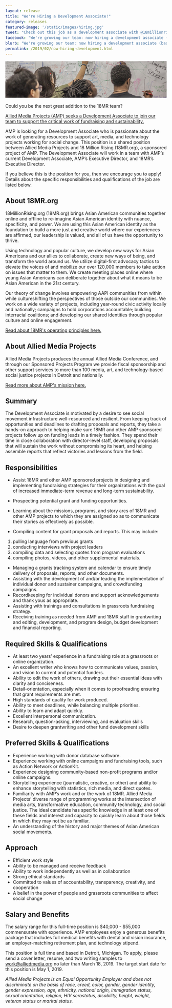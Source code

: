 ```yaml
---
layout: release
title: "We're Hiring a Development Associate!"
category: releases
featured-image: '/static/images/hiring.jpg'
tweet: "Check out this job as a development associate with @18millionrising: "
facebook: "We're growing our team: now hiring a development associate (based in Detroit) to support Asian American organizing, as well as awesome art, media, and tech projects!"
blurb: "We're growing our team: now hiring a development associate (based in Detroit)to support Asian American organizing, as well as awesome art, media, and tech projects!"
permalink: /2019/02/now-hiring-development.html
---
```


<img src="/static/images/hiring.jpg" title="hiring" alt="hiring">

Could you be the next great addition to the 18MR team?

[Allied Media Projects (AMP) seeks a Development Associate to join our team to support the critical work of fundraising and sustainability.](https://www.alliedmedia.org/news/2019/02/20/amp-hiring-development-associate?fbclid=IwAR1lzqTEWj040gdLeNfdWkH777Ubbg53z7VjdHon3SwdFDblK1RXaMnXvOc)

AMP is looking for a Development Associate who is passionate about the work of generating resources to support art, media, and technology projects working for social change. This position is a shared position between Allied Media Projects and 18 Million Rising (18MR.org), a sponsored project of AMP. The Development Associate will work in a team with AMP’s current Development Associate, AMP’s Executive Director, and 18MR’s Executive Director.

If you believe this is the position for you, then we encourage you to apply! Details about the specific responsibilities and qualifications of the job are listed below.

## About 18MR.org
18MillionRising.org (18MR.org) brings Asian American communities together online and offline to re-imagine Asian American identity with nuance, specificity, and power. We are using this Asian American identity as the foundation to build a more just and creative world where our experiences are affirmed, our leadership is valued, and all of us have the opportunity to thrive.

Using technology and popular culture, we develop new ways for Asian Americans and our allies to collaborate, create new ways of being, and transform the world around us. We utilize digital-first advocacy tactics to elevate the voices of and mobilize our over 120,000 members to take action on issues that matter to them. We create meeting places online where young Asian Americans can deliberate together about what it means to be Asian American in the 21st century.

Our theory of change involves empowering AAPI communities from within while cultureshifting the perspectives of those outside our communities. We work on a wide variety of projects, including year-round civic activity locally and nationally; campaigns to hold corporations accountable; building interracial coalitions; and developing our shared identities through popular culture and online engagement.

[Read about 18MR's operating principles here.](https://18millionrising.org/about/)


## About Allied Media Projects 
Allied Media Projects produces the annual Allied Media Conference, and through our Sponsored Projects Program we provide fiscal sponsorship and other support services to more than 100 media, art, and technology-based social justice projects in Detroit and nationally.

[Read more about AMP's mission here.](https://www.alliedmedia.org/about/story) 


## Summary
The Development Associate is motivated by a desire to see social movement infrastructure well-resourced and resilient. From keeping track of opportunities and deadlines to drafting proposals and reports, they take a hands-on approach to helping make sure 18MR and other AMP sponsored projects follow up on funding leads in a timely fashion. They spend their time in close collaboration with director-level staff, developing proposals that will sustain the work without compromising its heart, and helping assemble reports that reflect victories and lessons from the field.

## Responsibilities

- Assist 18MR and other AMP sponsored projects in designing and implementing fundraising strategies for their organizations with the goal of increased immediate-term revenue and long-term sustainability.
- Prospecting potential grant and funding opportunities.
- Learning about the missions, programs, and story arcs of 18MR and other AMP projects to which they are assigned so as to communicate their stories as effectively as possible.

- Compiling content for grant proposals and reports. This may include:

1. pulling language from previous grants
2. conducting interviews with project leaders
3. compiling data and selecting quotes from program evaluations
4. compiling photos, videos, and other supplemental materials.



- Managing a grants tracking system and calendar to ensure timely delivery of proposals, reports, and other documents.
- Assisting with the development of and/or leading the implementation of individual donor and sustainer campaigns, and crowdfunding campaigns.
- Recordkeeping for individual donors and support acknowledgements and thank yous as appropriate.
- Assisting with trainings and consultations in grassroots fundraising strategy.
- Receiving training as needed from AMP and 18MR staff in grantwriting and editing, development, and program design, budget development and financial reporting.

## Required Skills & Qualifications

- At least two years’ experience in a fundraising role at a grassroots or online organization.
- An excellent writer who knows how to communicate values, passion, and vision to current and potential funders.
- Ability to edit the work of others, drawing out their essential ideas with clarity and conciseness.
- Detail-orientation, especially when it comes to proofreading ensuring that grant requirements are met.
- High standards of quality for work produced.
- Ability to meet deadlines, while balancing multiple priorities.
- Ability to learn and adapt quickly.
- Excellent interpersonal communication.
- Research, question-asking, interviewing, and evaluation skills
- Desire to deepen grantwriting and other fund development skills

## Preferred Skills & Qualifications
- Experience working with donor database software.
- Experience working with online campaigns and fundraising tools, such as Action Network or ActionKit.
- Experience designing community-based non-profit programs and/or online campaigns.
- Storytelling experience (journalistic, creative, or other) and ability to enhance storytelling with statistics, rich media, and direct quotes.
- Familiarity with AMP’s work and or the work of 18MR. Allied Media Projects’ diverse range of programming works at the intersection of media arts, transformative education, community technology, and social justice. The ideal candidate has specific knowledge in at least one of these fields and interest and capacity to quickly learn about those fields in which they may not be as familiar.
- An understanding of the history and major themes of Asian American social movements.

## Approach
- Efficient work style
- Ability to be managed and receive feedback
- Ability to work independently as well as in collaboration
- Strong ethical standards
- Committed to values of accountability, transparency, creativity, and cooperation
- A belief in the power of people and grassroots communities to affect social change

## Salary and Benefits

The salary range for this full-time position is $40,000 - $55,000 commensurate with experience. AMP employees enjoy a generous benefits package that includes full medical benefits with dental and vision insurance, an employer-matching retirement plan, and technology stipend.

This position is full time and based in Detroit, Michigan. To apply, please send a cover letter, resume, and two writing samples to [work@alliedmedia.org](mailto:work@alliedmedia.org) no later than March 18, 2019. The target start date for this position is May 1, 2019.

<i>Allied Media Projects is an Equal Opportunity Employer and does not discriminate on the basis of race, creed, color, gender, gender identity, gender expression, age, ethnicity, national origin, immigration status, sexual orientation, religion, HIV serostatus, disability, height, weight, veteran status or marital status.</i>


